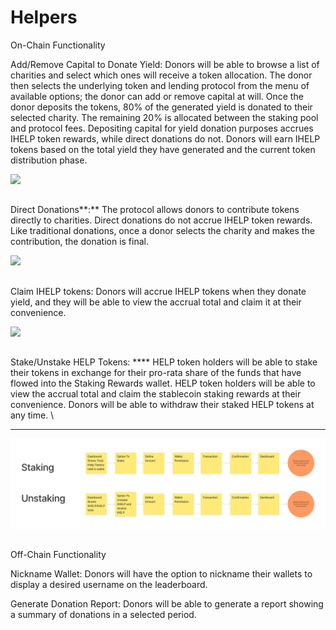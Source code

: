 # Helpers

On-Chain Functionality

Add/Remove Capital to Donate Yield: Donors will be able to browse a list of charities and select which ones will receive a token allocation. The donor then selects the underlying token and lending protocol from the menu of available options; the donor can add or remove capital at will. Once the donor deposits the tokens, 80% of the generated yield is donated to their selected charity. The remaining 20% is allocated between the staking pool and protocol fees. Depositing capital for yield donation purposes accrues IHELP token rewards, while direct donations do not. Donors will earn IHELP tokens based on the total yield they have generated and the current token distribution phase.

![](https://lh4.googleusercontent.com/fLX2yu7ZyYcdDIZlsVYwSZLFMCzanG8-ow12ffI8rl-G2wFFnGTpJZUHygMgdPFbSr3uvVwlMwIptydNEthHop8\_zuBE7rl5MMjE0oa\_ZZPkfWr4FODQfKlG\_eM7Ej4w3qPz0bpH=s0)



##

Direct Donations**:** The protocol allows donors to contribute tokens directly to charities. Direct donations do not accrue IHELP token rewards. Like traditional donations, once a donor selects the charity and makes the contribution, the donation is final.&#x20;

![](https://lh6.googleusercontent.com/Gn5jk36MhrR45JX1gGH2iG9lNaS6lTK8G6YaD0OGZ5tBGrkeWiTShlohpd2Sq2s0uzjaLLwDTnig5UCzKDoiN3Nro1Z1KNTqxi07HR8z7RDDtXS9zL1FVkqJfs2RfgFlktXxCaRT=s0)



##

Claim IHELP tokens: Donors will accrue IHELP tokens when they donate yield, and they will be able to view the accrual total and claim it at their convenience.

![](https://lh3.googleusercontent.com/8yhaSjvbAeKV9Y3fx1rFKS8hBb3t75Tota2gHxHyElJcGDbIFnEd17EjdSWNs3MGGB\_wFNS8neW1OTlodheWLp7YtgdbPiOIzumnwbrQK517hxRTPvzBTawc1DkR8hn2brqDaonR=s0)



##

Stake/Unstake HELP Tokens: **** HELP token holders will be able to stake their tokens in exchange for their pro-rata share of the funds that have flowed into the Staking Rewards wallet. HELP token holders will be able to view the accrual total and claim the stablecoin staking rewards at their convenience. Donors will be able to withdraw their staked HELP tokens at any time. \
****

![](<../.gitbook/assets/iHelp Development Figma Folder (5) (1).png>)

##

Off-Chain Functionality

Nickname Wallet: Donors will have the option to nickname their wallets to display a desired username on the leaderboard.

Generate Donation Report: Donors will be able to generate a report showing a summary of donations in a selected period.
